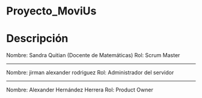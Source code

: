 # Proyecto_MoviUs
# Descripción

Nombre: Sandra Quitian (Docente de Matemáticas)
Rol: Scrum Master
________________________________________________________________________
Nombre: jirman alexander rodriguez
Rol: Administrador del servidor
________________________________________________________________________
Nombre: Alexander Hernández Herrera
Rol: Product Owner

